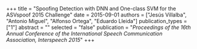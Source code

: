 +++
title = "Spoofing Detection with DNN and One-class SVM for the ASVspoof 2015 Challenge"
date = 2015-09-01
authors = ["Jesús Villalba", "Antonio Miguel", "Alfonso Ortega", "Eduardo Lleida"]
publication_types = ["1"]
abstract = ""
selected = "false"
publication = "*Proceedings of the 16th Annual Conference of the International Speech Communication Association, Interspeech 2015*"
+++

